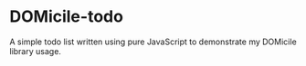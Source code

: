 # DOMicile-todo
A simple todo list written using pure JavaScript to demonstrate my DOMicile library usage.